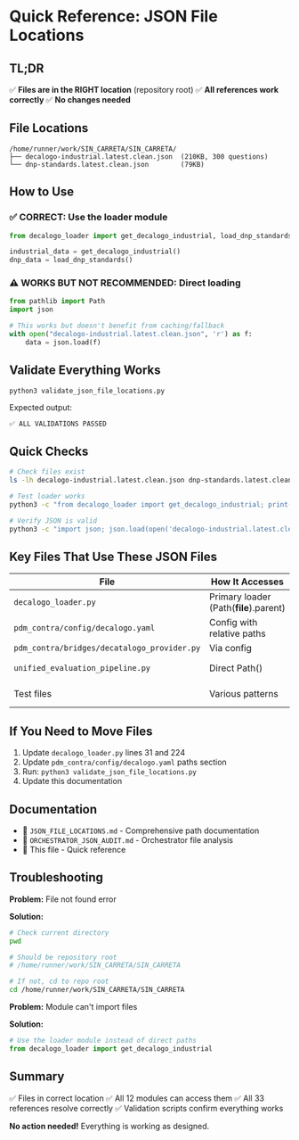 # Quick Reference: JSON File Locations

## TL;DR

✅ **Files are in the RIGHT location** (repository root)
✅ **All references work correctly**
✅ **No changes needed**

## File Locations

```
/home/runner/work/SIN_CARRETA/SIN_CARRETA/
├── decalogo-industrial.latest.clean.json  (210KB, 300 questions)
└── dnp-standards.latest.clean.json        (79KB)
```

## How to Use

### ✅ CORRECT: Use the loader module
```python
from decalogo_loader import get_decalogo_industrial, load_dnp_standards

industrial_data = get_decalogo_industrial()
dnp_data = load_dnp_standards()
```

### ⚠️ WORKS BUT NOT RECOMMENDED: Direct loading
```python
from pathlib import Path
import json

# This works but doesn't benefit from caching/fallback
with open("decalogo-industrial.latest.clean.json", 'r') as f:
    data = json.load(f)
```

## Validate Everything Works

```bash
python3 validate_json_file_locations.py
```

Expected output:
```
✅ ALL VALIDATIONS PASSED
```

## Quick Checks

```bash
# Check files exist
ls -lh decalogo-industrial.latest.clean.json dnp-standards.latest.clean.json

# Test loader works
python3 -c "from decalogo_loader import get_decalogo_industrial; print(f'{len(get_decalogo_industrial()[\"questions\"])} questions loaded')"

# Verify JSON is valid
python3 -c "import json; json.load(open('decalogo-industrial.latest.clean.json')); print('✓ Valid JSON')"
```

## Key Files That Use These JSON Files

| File | How It Accesses | Status |
|------|-----------------|--------|
| `decalogo_loader.py` | Primary loader (Path(__file__).parent) | ✅ Core module |
| `pdm_contra/config/decalogo.yaml` | Config with relative paths | ✅ Working |
| `pdm_contra/bridges/decatalogo_provider.py` | Via config | ✅ Working |
| `unified_evaluation_pipeline.py` | Direct Path() | ⚠️ Could use loader |
| Test files | Various patterns | ✅ Appropriate |

## If You Need to Move Files

1. Update `decalogo_loader.py` lines 31 and 224
2. Update `pdm_contra/config/decalogo.yaml` paths section
3. Run: `python3 validate_json_file_locations.py`
4. Update this documentation

## Documentation

- 📄 `JSON_FILE_LOCATIONS.md` - Comprehensive path documentation
- 📄 `ORCHESTRATOR_JSON_AUDIT.md` - Orchestrator file analysis
- 📄 This file - Quick reference

## Troubleshooting

**Problem:** File not found error

**Solution:**
```bash
# Check current directory
pwd

# Should be repository root
# /home/runner/work/SIN_CARRETA/SIN_CARRETA

# If not, cd to repo root
cd /home/runner/work/SIN_CARRETA/SIN_CARRETA
```

**Problem:** Module can't import files

**Solution:**
```python
# Use the loader module instead of direct paths
from decalogo_loader import get_decalogo_industrial
```

## Summary

✅ Files in correct location
✅ All 12 modules can access them
✅ All 33 references resolve correctly
✅ Validation scripts confirm everything works

**No action needed!** Everything is working as designed.
